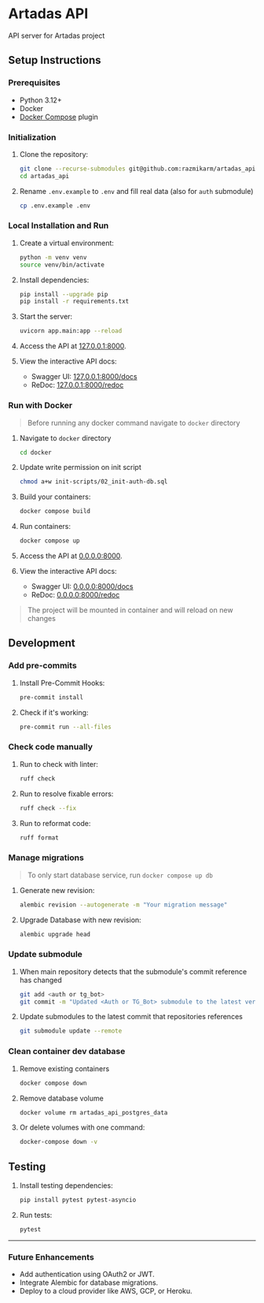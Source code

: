 # Artadas API

API server for Artadas project


## Setup Instructions

### Prerequisites

- Python 3.12+
- Docker
- [Docker Compose](https://docs.docker.com/compose/install/linux/#install-using-the-repository) plugin

### Initialization

1. Clone the repository:
   ```bash
   git clone --recurse-submodules git@github.com:razmikarm/artadas_api.git
   cd artadas_api
   ```

2. Rename `.env.example` to `.env` and fill real data (also for `auth` submodule)
   ```bash
   cp .env.example .env
   ```

### Local Installation and Run

1. Create a virtual environment:
   ```bash
   python -m venv venv
   source venv/bin/activate
   ```

2. Install dependencies:
   ```bash
   pip install --upgrade pip
   pip install -r requirements.txt
   ```

3. Start the server:
   ```bash
   uvicorn app.main:app --reload
   ```

4. Access the API at [127.0.0.1:8000](http://127.0.0.1:8000).

5. View the interactive API docs:
   - Swagger UI: [127.0.0.1:8000/docs](http://127.0.0.1:8000/docs)
   - ReDoc: [127.0.0.1:8000/redoc](http://127.0.0.1:8000/redoc)


### Run with Docker

> Before running any docker command navigate to `docker` directory

1. Navigate to `docker` directory
   ```bash
   cd docker
   ```

2. Update write permission on init script
   ```bash
   chmod a+w init-scripts/02_init-auth-db.sql
   ```

3. Build your containers:
   ```bash
   docker compose build
   ```

4. Run containers:
   ```bash
   docker compose up
   ```

5. Access the API at [0.0.0.0:8000](http://0.0.0.0:8000).

6. View the interactive API docs:
   - Swagger UI: [0.0.0.0:8000/docs](http://0.0.0.0:8000/docs)
   - ReDoc: [0.0.0.0:8000/redoc](http://0.0.0.0:8000/redoc)

> The project will be mounted in container and will reload on new changes


## Development

### Add pre-commits

1. Install Pre-Commit Hooks:
   ```bash
   pre-commit install
   ```

2. Check if it's working:
   ```bash
   pre-commit run --all-files
   ```

### Check code manually

1. Run to check with linter:
   ```bash
   ruff check
   ```

2. Run to resolve fixable errors:
   ```bash
   ruff check --fix
   ```

3. Run to reformat code:
   ```bash
   ruff format
   ```

### Manage migrations

> To only start database service, run `docker compose up db` 

1. Generate new revision:
   ```bash
   alembic revision --autogenerate -m "Your migration message"
   ```

2. Upgrade Database with new revision:
   ```bash
   alembic upgrade head
   ```

### Update submodule

1. When main repository detects that the submodule's commit reference has changed
   ```bash
   git add <auth or tg_bot>
   git commit -m "Updated <Auth or TG_Bot> submodule to the latest version"
   ```

2. Update submodules to the latest commit that repositories references
   ```bash
   git submodule update --remote
   ```


### Clean container dev database

1. Remove existing containers
   ```bash
   docker compose down
   ```

2. Remove database volume
   ```bash
   docker volume rm artadas_api_postgres_data
   ```

3. Or delete volumes with one command:
   ```bash
   docker-compose down -v
   ```


## Testing

1. Install testing dependencies:
   ```bash
   pip install pytest pytest-asyncio
   ```

2. Run tests:
   ```bash
   pytest
   ```

---

### Future Enhancements
- Add authentication using OAuth2 or JWT.
- Integrate Alembic for database migrations.
- Deploy to a cloud provider like AWS, GCP, or Heroku.
